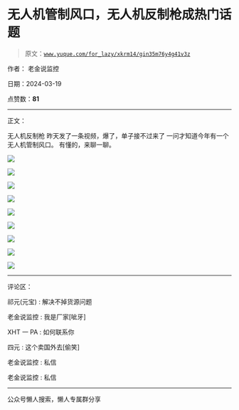 # 无人机管制风口，无人机反制枪成热门话题

> 原文：[`www.yuque.com/for_lazy/xkrm14/gin35m76y4g41v3z`](https://www.yuque.com/for_lazy/xkrm14/gin35m76y4g41v3z)

作者： 老金说监控

日期：2024-03-19

点赞数：**81**

* * *

正文：

无人机反制枪 昨天发了一条视频，爆了，单子接不过来了 一问才知道今年有一个无人机管制风口。 有懂的，来聊一聊。

![](img/32354f7ef9068c1233874f1aed0f4d4e.png)

![](img/fc14dd04651f92ce9b37fdab6fb433bd.png)

![](img/9034975951775c42b31f545202a1dadc.png)

![](img/1e457187c12d0f259858e9ea30beea03.png)

![](img/76322564e0329bd2563125d7314a5a36.png)

![](img/bd66c0fdb0ef626b9e1ae77acddd7aa5.png)

![](img/c51610074399b69d0b79baaf15616116.png)

![](img/7faa72ccd21241894c4082b4181bce1e.png)

![](img/86e216eb1d20a3665ec2a63390312829.png)

* * *

评论区：

祁元(元宝) : 解决不掉货源问题

老金说监控 : 我是厂家[呲牙]

XHT 一 PA : 如何联系你

四元 : 这个卖国外去[偷笑]

老金说监控 : 私信

老金说监控 : 私信

* * *

公众号懒人搜索，懒人专属群分享
